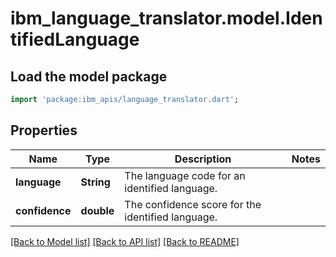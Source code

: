 # ibm_language_translator.model.IdentifiedLanguage

## Load the model package
```dart
import 'package:ibm_apis/language_translator.dart';
```

## Properties
Name | Type | Description | Notes
------------ | ------------- | ------------- | -------------
**language** | **String** | The language code for an identified language. | 
**confidence** | **double** | The confidence score for the identified language. | 

[[Back to Model list]](../../README.md#documentation-for-models) [[Back to API list]](../../README.md#documentation-for-api-endpoints) [[Back to README]](../../README.md)


